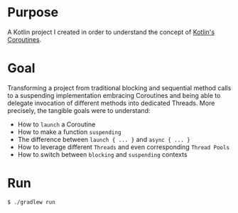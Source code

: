 # Purpose
A Kotlin project I created in order to understand the concept of [Kotlin's Coroutines](https://kotlinlang.org/docs/reference/coroutines-overview.html).

# Goal
Transforming a project from traditional blocking and sequential method calls to a suspending implementation embracing Coroutines and being able to delegate invocation of different methods into dedicated Threads. 
More precisely, the tangible goals were to understand:
- How to `launch` a Coroutine
- How to make a function `suspending`
- The difference between `launch { ... }` and `async { ... }`
- How to leverage different `Threads` and even corresponding `Thread Pools`
- How to switch between `blocking` and `suspending` contexts

# Run
```$bash
$ ./gradlew run
```